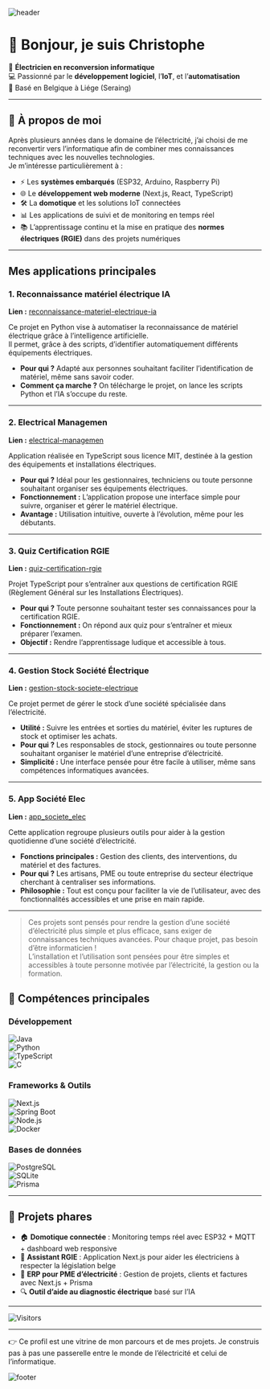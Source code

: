 ![header](https://capsule-render.vercel.app/api?type=waving&color=0:0077b6,100:00b4d8&height=220&section=header&text=Christophe%20&fontSize=80&fontColor=ffffff&animation=fadeIn&fontAlignY=35)

# 👋 Bonjour, je suis Christophe   

🔌 **Électricien en reconversion informatique**  
💻 Passionné par le **développement logiciel**, l’**IoT**, et l’**automatisation**  
📍 Basé en Belgique à Liége (Seraing)
   
---

## 🌟 À propos de moi  

Après plusieurs années dans le domaine de l’électricité, j’ai choisi de me reconvertir vers l’informatique afin de combiner mes connaissances techniques avec les nouvelles technologies.  
Je m’intéresse particulièrement à :  

- ⚡ Les **systèmes embarqués** (ESP32, Arduino, Raspberry Pi)  
- 🌐 Le **développement web moderne** (Next.js, React, TypeScript)  
- 🛠️ La **domotique** et les solutions IoT connectées  
- 📊 Les applications de suivi et de monitoring en temps réel  
- 📚 L’apprentissage continu et la mise en pratique des **normes électriques (RGIE)** dans des projets numériques  

---

## Mes applications principales

### 1. Reconnaissance matériel électrique IA
**Lien :** [reconnaissance-materiel-electrique-ia](https://github.com/Christophe72/reconnaissance-materiel-electrique-ia)

Ce projet en Python vise à automatiser la reconnaissance de matériel électrique grâce à l’intelligence artificielle.  
Il permet, grâce à des scripts, d’identifier automatiquement différents équipements électriques.
- **Pour qui ?** Adapté aux personnes souhaitant faciliter l’identification de matériel, même sans savoir coder.
- **Comment ça marche ?** On télécharge le projet, on lance les scripts Python et l’IA s’occupe du reste.

---

### 2. Electrical Managemen
**Lien :** [electrical-managemen](https://github.com/Christophe72/electrical-managemen)

Application réalisée en TypeScript sous licence MIT, destinée à la gestion des équipements et installations électriques.
- **Pour qui ?** Idéal pour les gestionnaires, techniciens ou toute personne souhaitant organiser ses équipements électriques.
- **Fonctionnement :** L’application propose une interface simple pour suivre, organiser et gérer le matériel électrique.
- **Avantage :** Utilisation intuitive, ouverte à l’évolution, même pour les débutants.

---

### 3. Quiz Certification RGIE
**Lien :** [quiz-certification-rgie](https://github.com/Christophe72/quiz-certification-rgie)

Projet TypeScript pour s’entraîner aux questions de certification RGIE (Règlement Général sur les Installations Électriques).
- **Pour qui ?** Toute personne souhaitant tester ses connaissances pour la certification RGIE.
- **Fonctionnement :** On répond aux quiz pour s’entraîner et mieux préparer l’examen.
- **Objectif :** Rendre l’apprentissage ludique et accessible à tous.

---
### 4. Gestion Stock Société Électrique
**Lien :** [gestion-stock-societe-electrique](https://github.com/Christophe72/gestion-stock-societe-electrique)

Ce projet permet de gérer le stock d’une société spécialisée dans l’électricité.  
- **Utilité :** Suivre les entrées et sorties du matériel, éviter les ruptures de stock et optimiser les achats.
- **Pour qui ?** Les responsables de stock, gestionnaires ou toute personne souhaitant organiser le matériel d’une entreprise d’électricité.
- **Simplicité :** Une interface pensée pour être facile à utiliser, même sans compétences informatiques avancées.

---

### 5. App Société Elec
**Lien :** [app_societe_elec](https://github.com/Christophe72/app_societe_elec)

Cette application regroupe plusieurs outils pour aider à la gestion quotidienne d’une société d’électricité.
- **Fonctions principales :** Gestion des clients, des interventions, du matériel et des factures.
- **Pour qui ?** Les artisans, PME ou toute entreprise du secteur électrique cherchant à centraliser ses informations.
- **Philosophie :** Tout est conçu pour faciliter la vie de l’utilisateur, avec des fonctionnalités accessibles et une prise en main rapide.

---

> Ces projets sont pensés pour rendre la gestion d’une société d’électricité plus simple et plus efficace, sans exiger de connaissances techniques avancées.
> Pour chaque projet, pas besoin d’être informaticien !  
> L’installation et l’utilisation sont pensées pour être simples et accessibles à toute personne motivée par l’électricité, la gestion ou la formation.

## 🧰 Compétences principales  

### Développement  
![Java](https://img.shields.io/badge/Java-ED8B00?style=for-the-badge&logo=openjdk&logoColor=white)  
![Python](https://img.shields.io/badge/Python-3670A0?style=for-the-badge&logo=python&logoColor=ffdd54)  
![TypeScript](https://img.shields.io/badge/TypeScript-007ACC?style=for-the-badge&logo=typescript&logoColor=white)  
![C](https://img.shields.io/badge/C-00599C?style=for-the-badge&logo=c&logoColor=white)  

### Frameworks & Outils  
![Next.js](https://img.shields.io/badge/Next.js-000000?style=for-the-badge&logo=next.js&logoColor=white)  
![Spring Boot](https://img.shields.io/badge/Spring%20Boot-6DB33F?style=for-the-badge&logo=springboot&logoColor=white)  
![Node.js](https://img.shields.io/badge/Node.js-43853D?style=for-the-badge&logo=node.js&logoColor=white)  
![Docker](https://img.shields.io/badge/Docker-2496ED?style=for-the-badge&logo=docker&logoColor=white)  

### Bases de données  
![PostgreSQL](https://img.shields.io/badge/PostgreSQL-316192?style=for-the-badge&logo=postgresql&logoColor=white)  
![SQLite](https://img.shields.io/badge/SQLite-07405E?style=for-the-badge&logo=sqlite&logoColor=white)  
![Prisma](https://img.shields.io/badge/Prisma-2D3748?style=for-the-badge&logo=prisma&logoColor=white)  

---

## 📂 Projets phares  

- 🏠 **Domotique connectée** : Monitoring temps réel avec ESP32 + MQTT + dashboard web responsive  
- 📘 **Assistant RGIE** : Application Next.js pour aider les électriciens à respecter la législation belge  
- 🧾 **ERP pour PME d’électricité** : Gestion de projets, clients et factures avec Next.js + Prisma  
- 🔍 **Outil d’aide au diagnostic électrique** basé sur l’IA  

---


![Visitors](https://visitor-badge.laobi.icu/badge?page_id=ChristopheSeyler.ChristopheSeyler)  

---

👉 Ce profil est une vitrine de mon parcours et de mes projets. Je construis pas à pas une passerelle entre le monde de l’électricité et celui de l’informatique.  

![footer](https://capsule-render.vercel.app/api?type=waving&color=0:00b4d8,100:0077b6&height=120&section=footer)
